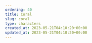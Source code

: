 ```yaml
---
ordering: 40
title: Coral
slug: coral
type: characters
created_at: 2023-05-21T04:10:20+00:00
updated_at: 2023-05-21T04:10:20+00:00
---
```

